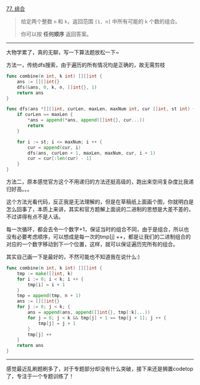 [77. 组合](https://leetcode.cn/problems/combinations/)

> 给定两个整数 `n` 和 `k`，返回范围 `[1, n]` 中所有可能的 `k` 个数的组合。
>
> 你可以按 **任何顺序** 返回答案。

---

大物学累了，真的无聊，写一下算法题放松一下~

方法一，传统dfs搜索，由于遍历的所有情况均是正确的，故无需剪枝

```go
func combine(n int, k int) [][]int {
    ans := [][]int{}
    dfs(&ans, 0, k, n, []int{}, 1)
    return ans
}

func dfs(ans *[][]int, curLen, maxLen, maxNum int, cur []int, st int) {
    if curLen == maxLen {
        *ans = append(*ans, append([]int{}, cur...))
        return
    }

    for i := st; i <= maxNum; i ++ {
        cur = append(cur, i)
        dfs(ans, curLen + 1, maxLen, maxNum, cur, i + 1)
        cur = cur[:len(cur) - 1]
    }
}
```

方法二，原本感觉官方这个不用递归的方法还挺高级的，跑出来空间复杂度比我递归好高。。。

这个方法光看代码，反正我是无法理解的，但是在草稿纸上面画个图，你就明白是怎么回事了，本质上来讲，其实和官方题解上面说的二进制的思想是大差不差的，不过讲得有点不是人话。

每一次循环，都会去令一个数字+1，保证当时的组合不同，由于是组合，所以也没有必要考虑顺序，可以想成是每一次的tmp[j] ++，都是让我们的二进制组合的对应的一个数字移动到下一个位置，这样，就可以保证遍历完所有的组合。

其实自己画一下是最好的，不然可能也不知道我在说什么:)

```go
func combine(n int, k int) [][]int {
    tmp := make([]int, k)
    for i := 0; i < k; i ++ {
        tmp[i] = i + 1
    }
    tmp = append(tmp, n + 1)
    ans := [][]int{}
    for j := 0; j < k; {
        ans = append(ans, append([]int{}, tmp[:k]...))
        for j = 0; j < k && tmp[j] + 1 == tmp[j + 1]; j ++ {
            tmp[j] = j + 1
        }
        tmp[j] ++
    }
    return ans
}
```

---

感觉最近乱刷题刷多了，对于专题部分却没有什么突破，接下来还是搁置codetop了，专注于一个专题训练了！
